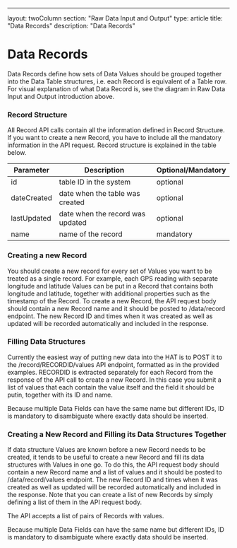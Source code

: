 ---
layout: twoColumn
section: "Raw Data Input and Output"
type: article
title:  "Data Records"
description: "Data Records"

# Data Records
  
Data Records define how sets of Data Values should be grouped together into the Data Table structures, i.e. each Record is equivalent of a Table row. For visual explanation of what Data Record is, see the diagram in Raw Data Input and Output introduction above.

### Record Structure 

All Record API calls contain all the information defined in Record Structure. If you want to create a new Record, you have to include all the mandatory information in the API request. Record structure is explained in the table below.

| Parameter   | Description                      | Optional/Mandatory |
|-------------|----------------------------------|--------------------|
| id          | table ID in the system           | optional           |
| dateCreated | date when the table was created  | optional           |
| lastUpdated | date when the record was updated | optional           |
| name        | name of the record               | mandatory          |

### Creating a new Record
You should create a new record for every set of Values you want to be treated as a single record. For example, each GPS reading with separate longitude and latitude Values can be put in a Record that contains both longitude and latitude, together with additional properties such as the timestamp of the Record. To create a new Record, the API request body should contain a new Record name and it should be posted to /data/record endpoint. The new Record ID and times when it was created as well as updated will be recorded automatically and included in the response.

### Filling Data Structures
Currently the easiest way of putting new data into the HAT is to POST it to the /record/RECORDID/values API endpoint, formatted as in the provided examples. RECORDID is extracted separately for each Record from the response of the API call to create a new Record. In this case you submit a list of values that each contain the value itself and the field it should be putin, together with its ID and name.

Because multiple Data Fields can have the same name but different IDs, ID is mandatory to disambiguate where exactly data should be inserted.

### Creating a New Record and Filling its Data Structures Together

If data structure Values are known before a new Record needs to be created, it tends to be useful to create a new Record and fill its data structures with Values in one go. To do this, the API request body should contain a new Record name and a list of values and it should be posted to /data/record/values endpoint. The new Record ID and times when it was created as well as updated will be recorded automatically and included in the response. Note that you can create a list of new Records by simply defining a list of them in the API request body.

 The API accepts a list of pairs of Records with values.
 
 Because multiple Data Fields can have the same name but different IDs, ID is mandatory to disambiguate where exactly data should be inserted.
